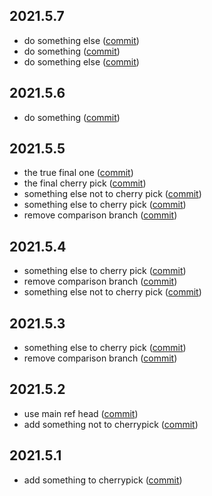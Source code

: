 ## 2021.5.7
* do something else ([commit](https://github.com/tudorrrrrr/releases-test/commit/86ad9409ac63d9c2c97dd3da08f513ff3e6b9dff))
* do something ([commit](https://github.com/tudorrrrrr/releases-test/commit/bb2051ddb87b5f0ef9ae8edd293c475c6e777ada))
* do something else ([commit](https://github.com/tudorrrrrr/releases-test/commit/66fe9fca9c6c1fc087fbeafb10ff8d9260fa1cbb))
## 2021.5.6
* do something ([commit](https://github.com/tudorrrrrr/releases-test/commit/184fc447dc8e9ed266b79e3c3af075165f77ff0c))
## 2021.5.5
* the true final one ([commit](https://github.com/tudorrrrrr/releases-test/commit/10961112aa89a845ae963a0ee7cf76267d8dcc81))
* the final cherry pick ([commit](https://github.com/tudorrrrrr/releases-test/commit/ded1f11fe69ce21a60f6bc7e1d1ac6cd045f317d))
* something else not to cherry pick ([commit](https://github.com/tudorrrrrr/releases-test/commit/224bdbf98f0d7a446adb2bb62057aa78989fbe37))
* something else to cherry pick ([commit](https://github.com/tudorrrrrr/releases-test/commit/f626c4c2439604c95d5fe7aebda3208b3eb31bd2))
* remove comparison branch ([commit](https://github.com/tudorrrrrr/releases-test/commit/14f6703f6f44579d22faa06ade8bbf9cda7b7173))
## 2021.5.4
* something else to cherry pick ([commit](https://github.com/tudorrrrrr/releases-test/commit/3aa2721df25f3f740a251b956fdf9e5113428bcf))
* remove comparison branch ([commit](https://github.com/tudorrrrrr/releases-test/commit/ffa03c2150b5a24988118fef6809c472d9db6f0b))
* something else not to cherry pick ([commit](https://github.com/tudorrrrrr/releases-test/commit/224bdbf98f0d7a446adb2bb62057aa78989fbe37))
## 2021.5.3
* something else to cherry pick ([commit](https://github.com/tudorrrrrr/releases-test/commit/f626c4c2439604c95d5fe7aebda3208b3eb31bd2))
* remove comparison branch ([commit](https://github.com/tudorrrrrr/releases-test/commit/14f6703f6f44579d22faa06ade8bbf9cda7b7173))
## 2021.5.2
* use main ref head ([commit](https://github.com/tudorrrrrr/releases-test/commit/b1036621574479aacb797b305e8139aa3596f2bb))
* add something not to cherrypick ([commit](https://github.com/tudorrrrrr/releases-test/commit/9a2c273734b09b610dd9665458135a8d5a857838))
## 2021.5.1
* add something to cherrypick ([commit](https://github.com/tudorrrrrr/releases-test/commit/0d456d0b207d4d5158b309af9fff70ecad2e22a9))
